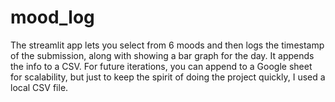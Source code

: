 # mood_log

The streamlit app lets you select from 6 moods and then logs the timestamp of the submission, along with showing a bar graph for the day. It appends the info to a CSV. For future iterations, you can append to a Google sheet for scalability, but just to keep the spirit of doing the project quickly, I used a local CSV file. 
